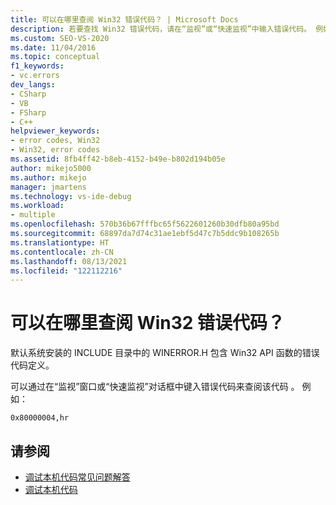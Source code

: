 ```yaml
---
title: 可以在哪里查阅 Win32 错误代码？ | Microsoft Docs
description: 若要查找 Win32 错误代码，请在“监视”或“快速监视”中输入错误代码。 例如，“0x80000004,hr”。 此错误代码定义位于 INCLUDE\WINERROR.H 中。
ms.custom: SEO-VS-2020
ms.date: 11/04/2016
ms.topic: conceptual
f1_keywords:
- vc.errors
dev_langs:
- CSharp
- VB
- FSharp
- C++
helpviewer_keywords:
- error codes, Win32
- Win32, error codes
ms.assetid: 8fb4ff42-b8eb-4152-b49e-b802d194b05e
author: mikejo5000
ms.author: mikejo
manager: jmartens
ms.technology: vs-ide-debug
ms.workload:
- multiple
ms.openlocfilehash: 570b36b67fffbc65f5622601260b30dfb80a95bd
ms.sourcegitcommit: 68897da7d74c31ae1ebf5d47c7b5ddc9b108265b
ms.translationtype: HT
ms.contentlocale: zh-CN
ms.lasthandoff: 08/13/2021
ms.locfileid: "122112216"
---
```

# <a name="where-can-i-look-up-win32-error-codes"></a>可以在哪里查阅 Win32 错误代码？
默认系统安装的 INCLUDE 目录中的 WINERROR.H 包含 Win32 API 函数的错误代码定义。

 可以通过在“监视”窗口或“快速监视”对话框中键入错误代码来查阅该代码   。 例如：

`0x80000004,hr`

## <a name="see-also"></a>请参阅
- [调试本机代码常见问题解答](../debugger/debugging-native-code-faqs.md)
- [调试本机代码](../debugger/debugging-native-code.md)